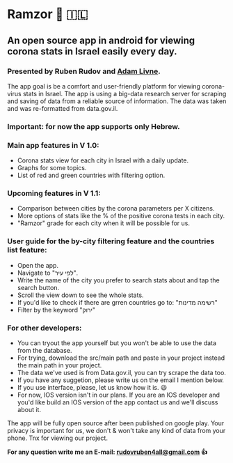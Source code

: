 # Ramzor :vertical_traffic_light: :israel:
## An open source app in android for viewing corona stats in Israel easily every day.
### Presented by Ruben Rudov and [Adam Livne](https://github.com/adamal92).

The app goal is be a comfort and user-friendly platform for viewing corona-virus stats in Israel.
The app is using a big-data research server for scraping and saving of data from a reliable source of information.
The data was taken and was re-formatted from data.gov.il.
### Important: for now the app supports only Hebrew.

### Main app features in V 1.0: 
  - Corona stats view for each city in Israel with a daily update.
  - Graphs for some topics.
  - List of red and green countries with filtering option.
  
  
### Upcoming features in V 1.1:
  - Comparison between cities by the corona parameters per X citizens.
  - More options of stats like the % of the positive corona tests in each city.
  - "Ramzor" grade for each city when it will be possible for us.
  
### User guide for the by-city filtering feature and the countries list feature: 
 - Open the app.
 - Navigate to "לפי עיר".
 - Write the name of the city you prefer to search stats about and tap the search button.
 - Scroll the view down to see the whole stats.
 - If you'd like to check if there are grren countries go to: "רשימה מדינות"
 - Filter by the keyword "ירוק"
 
 
 ### For other developers:
  - You can tryout the app yourself but you won't be able to use the data from the database.
  - For trying, download the src/main path and paste in your project instead the main path in your project.
  - The data we've used is from Data.gov.il, you can try scrape the data too.
  - If you have any suggetion, please write us on the email I mention below.
  - If you use interface, please, let us know how it is. :smiley:
  - For now, IOS version isn't in our plans. If you are an IOS developer and you'd like build an IOS version of the app contact us and we'll discuss about it.
  

The app will be fully open source after been published on google play.
Your privacy is important for us, we don't & won't take any kind of data from your phone. 
Tnx for viewing our project. 

**For any question write me an E-mail: rudovruben4all@gmail.com :+1:**
